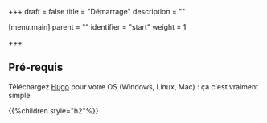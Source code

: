 +++
draft = false
title = "Démarrage"
description = ""

[menu.main]
parent = ""
identifier = "start"
weight = 1

+++

## Pré-requis

Téléchargez [Hugo](https://gohugo.io/overview/installing/) pour votre OS (Windows, Linux, Mac) : ça c'est vraiment simple

{{%children style="h2"%}}